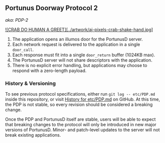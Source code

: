 ## Portunus Doorway Protocol 2
*aka: PDP-2*

[![CRAB DO HUMAN A GREET][../artwork/aj-pixels-crab-shake-hand.jpg]][2]

1. The application opens an illumos door for the PortunusD server.
1. Each network request is delivered to the application in a single `door_call`.
1. Each response must fit into a single `door_return` buffer (1024KB max).
1. The PortunusD server will not share descriptors with the application.
1. There is no explicit error handling, but applications may choose to respond
   with a zero-length payload.


### History & Versioning

To see previous protocol specifications, either run `git log -- etc/PDP.md`
inside this repository, or visit [History for etc/PDP.md][1] on GitHub. At this
time, the PDP is not stable, so every revision should be considered a breaking
change.

Once the PDP and PortunusD itself are stable, users will be able to expect that
breaking changes to the protocol will only be introduced in new major versions
of PortunusD. Minor- and patch-level updates to the server will not break
existing applications.

[1]: https://github.com/robertdfrench/portunusd/commits/trunk/etc/PDP.md
[2]: https://www.youtube.com/watch?v=rU2X_N7M6-E
